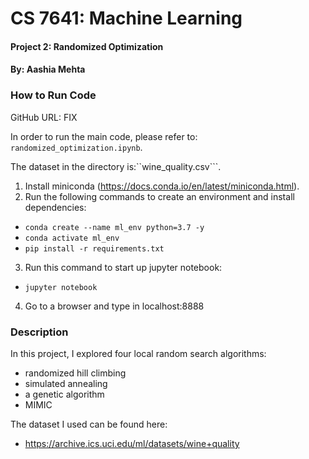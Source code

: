 # CS 7641: Machine Learning
#### Project 2: Randomized Optimization
#### By: Aashia Mehta

### How to Run Code

GitHub URL: FIX

In order to run the main code, please refer to: ```randomized_optimization.ipynb```.

The dataset in the directory is:``wine_quality.csv```.

1. Install miniconda (https://docs.conda.io/en/latest/miniconda.html).
2. Run the following commands to create an environment and install dependencies:
- ```conda create --name ml_env python=3.7 -y```
- ```conda activate ml_env```
- ```pip install -r requirements.txt```
3. Run this command to start up jupyter notebook:
- ```jupyter notebook```
4. Go to a browser and type in localhost:8888


### Description

In this project, I explored four local random search algorithms: 
- randomized hill climbing
- simulated annealing
- a genetic algorithm
- MIMIC

The dataset I used can be found here:
- https://archive.ics.uci.edu/ml/datasets/wine+quality